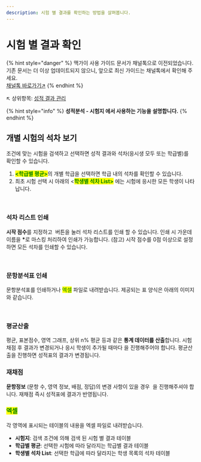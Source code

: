 ```yaml
---
description: 시험 별 결과를 확인하는 방법을 살펴봅니다.
---
```


# 시험 별 결과 확인

{% hint style="danger" %}
맥가이 사용 가이드 문서가 채널톡으로 이전되었습니다.\
기존 문서는 더 이상 업데이트되지 않으니, 앞으로 최신 가이드는 채널톡에서 확인해 주세요.\
[채널톡 바로가기↗](https://docs.channel.io/macgai-guide/ko/articles/check-test-result-3c172920)
{% endhint %}

↖ 상위항목: [성적 결과 관리](./)

{% hint style="info" %}
**성적분석 - 시험지 에서 사용하는 기능을 설명합니다.**
{% endhint %}

## 개별 시험의 석차 보기

조건에 맞는 시험을 검색하고 선택하면 성적 결과와 석차(응시생 모두 또는 학급별)를 확인할 수 있습니다.&#x20;

1. <mark style="color:green;">**<학급별 평균>**</mark>의 개별 학급을 선택하면 학급 내의 석차를 확인할 수 있습니다.
2. 최초 시험 선택 시 아래의 <<mark style="color:green;">**학생별 석차 List>**</mark> 에는 시험에 응시한 모든 학생이 나타납니다.

<figure><img src="../../.gitbook/assets/석차확인.png" alt=""><figcaption></figcaption></figure>

### 석차 리스트 인쇄

**시작 점수**를 지정하고 <img src="../../.gitbook/assets/btn_석차리스트 인쇄.png" alt="" data-size="line"> 버튼을 눌러 석차 리스트를 인쇄 할 수 있습니다. 인쇄 시 가운데 이름을 **\***&#xB85C; 마스킹 처리하여 인쇄가 가능합니다. (참고) 시작 점수를 0점 이상으로 설정하면 모든 석차를 인쇄할 수 있습니다.

<figure><img src="../../.gitbook/assets/석차리스트 인쇄.png" alt=""><figcaption></figcaption></figure>

### 문항분석표 인쇄

문항분석표를 인쇄하거나 <mark style="color:green;">엑셀</mark> 파일로 내려받습니다. 제공되는 표 양식은 아래의 이미지와 같습니다.

<figure><img src="../../.gitbook/assets/문항분석표 양식.png" alt=""><figcaption></figcaption></figure>

### 평균산출

평균, 표본점수, 영역 그래프, 상위 n% 평균 등과 같은 **통계 데이터를 산출**합니다. 시험 채점 후 결과가 변경되거나 응시 학생이 추가될 때마다 <img src="../../.gitbook/assets/btn_평균산출.png" alt="" data-size="line">을 진행해주어야 합니다. 평균산출을 진행하면 성적표의 결과가 변경됩니다.

### 재채점

**문항정보** (문항 수, 영역 정보, 배점, 정답)의 변경 사항이 있을 경우 <img src="../../.gitbook/assets/btn_재채점.png" alt="" data-size="line"> 을 진행해주셔야 합니다. 재채점 즉시 성적표에 결과가 반영됩니다.

### <mark style="color:green;">엑셀</mark>

각 영역에 표시되는 테이블의 내용을 엑셀 파일로 내려받습니다.

* **시험지**: 검색 조건에 의해 검색 된 시험 별 결과 테이블
* **학급별 평균**: 선택한 시험에 따라 달라지는 학급별 결과 테이블
* **학생별 석차 List**: 선택한 학급에 따라 달라지는 학생 목록의 석차 테이블

